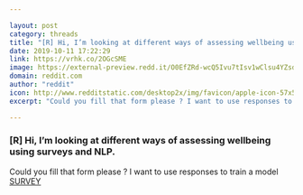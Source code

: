 ```yaml
---

layout: post
category: threads
title: "[R] Hi, I’m looking at different ways of assessing wellbeing using surveys and NLP."
date: 2019-10-11 17:22:29
link: https://vrhk.co/2OGcSME
image: https://external-preview.redd.it/O0EfZRd-wcQ5Ivu7tIsv1wClsu4YZsdK-tlzyaJGdBw.jpg?width=1200&height=628.272251309&auto=webp&s=f9b0a7f0ba0a8fb5080413bf4f0efa7c45e2af42
domain: reddit.com
author: "reddit"
icon: http://www.redditstatic.com/desktop2x/img/favicon/apple-icon-57x57.png
excerpt: "Could you fill that form please ? I want to use responses to train a model [SURVEY](<https://forms.gle/RwJ2vHto2xa3mqav6>)"

---
```


### [R] Hi, I’m looking at different ways of assessing wellbeing using surveys and NLP.

Could you fill that form please ? I want to use responses to train a model [SURVEY](<https://forms.gle/RwJ2vHto2xa3mqav6>)